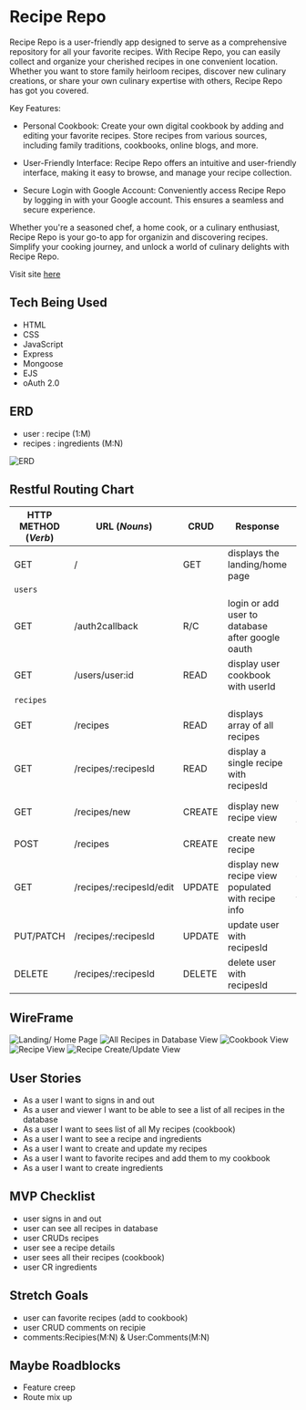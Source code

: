 # Recipe Repo
Recipe Repo is a user-friendly app designed to serve as a comprehensive repository for all your favorite recipes. With Recipe Repo, you can easily collect and organize your cherished recipes in one convenient location. Whether you want to store family heirloom recipes, discover new culinary creations, or share your own culinary expertise with others, Recipe Repo has got you covered.

Key Features:

* Personal Cookbook: Create your own digital cookbook by adding and editing your favorite recipes. Store recipes from various sources, including family traditions, cookbooks, online blogs, and more.

* User-Friendly Interface: Recipe Repo offers an intuitive and user-friendly interface, making it easy to browse, and manage your recipe collection. 

* Secure Login with Google Account: Conveniently access Recipe Repo by logging in with your Google account. This ensures a seamless and secure experience.

Whether you're a seasoned chef, a home cook, or a culinary enthusiast, Recipe Repo is your go-to app for organizin and discovering recipes. Simplify your cooking journey, and unlock a world of culinary delights with Recipe Repo.

Visit site [here](https://reciperepo-4c11628bb5b7.herokuapp.com/)

## Tech Being Used
* HTML
* CSS
* JavaScript
* Express
* Mongoose
* EJS
* oAuth 2.0

## ERD
* user : recipe (1:M)
* recipes : ingredients (M:N)

![ERD](assets/ERD.drawio.png)

## Restful Routing Chart
| HTTP METHOD (_Verb_) | URL (_Nouns_)            | CRUD   | Response                                           | Notes                        |
| -------------------- | ------------------------ | ------ | -------------------------------------------------- | ---------------------------- |
| GET                  | /                        | GET    | displays the landing/home page                     |                              |
| `users`              |                          |        |                                                    |                              |
| GET                  | /auth2callback           | R/C    | login or add user to database after google oauth   |                              |
| GET                  | /users/user:id           | READ   | display user cookbook with userId                  |                              |
| `recipes`            |                          |        |                                                    |                              |
| GET                  | /recipes                 | READ   | displays array of all recipes                      |                              |
| GET                  | /recipes/:recipesId      | READ   | display a single recipe with recipesId             |                              |
| GET                  | /recipes/new             | CREATE | display new recipe view                            | create/update uses same view |
| POST                 | /recipes                 | CREATE | create new recipe                                  |                              |
| GET                  | /recipes/:recipesId/edit | UPDATE | display new recipe view populated with recipe info | create/update uses same view |
| PUT/PATCH            | /recipes/:recipesId      | UPDATE | update user with recipesId                         |                              |
| DELETE               | /recipes/:recipesId      | DELETE | delete user with recipesId                         |                              |


## WireFrame
![Landing/ Home Page](assets/Landing_HomePage.drawio.png)
![All Recipes in Database View](assets/All-Recipes-in-Database-View.drawio.png)
![Cookbook View](assets/Cookbook-View.drawio.png)
![Recipe View](assets/Recipe-View.drawio.png)
![Recipe Create/Update View](assets/Recipe-Create_Update-View.drawio.png)

## User Stories
* As a user I want to signs in and out
* As a user and viewer I want to be able to see a list of all recipes in the database
* As a user I want to sees list of all My recipes (cookbook)
* As a user I want to see a recipe and ingredients
* As a user I want to create and update my recipes
* As a user I want to favorite recipes and add them to my cookbook
* As a user I want to create ingredients

## MVP Checklist
* user signs in and out
* user can see all recipes in database
* user CRUDs recipes
* user see a recipe details
* user sees all their recipes (cookbook)
* user CR ingredients

## Stretch Goals
* user can favorite recipes (add to cookbook)
* user CRUD comments on recipie
* comments:Recipies(M:N) & User:Comments(M:N)

## Maybe Roadblocks
* Feature creep
* Route mix up
